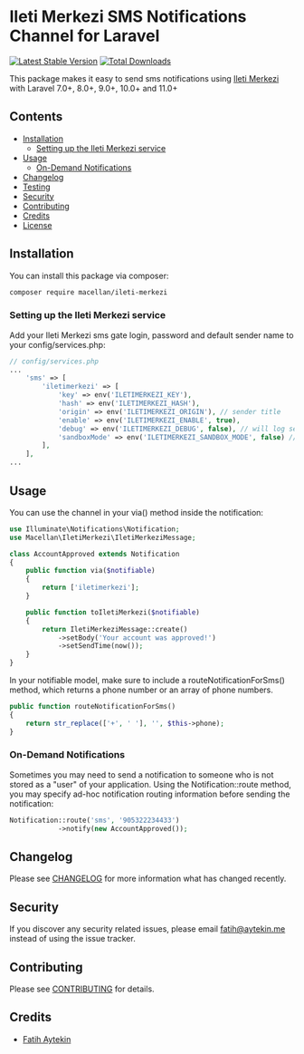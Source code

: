 # Ileti Merkezi SMS Notifications Channel for Laravel

[![Latest Stable Version](https://poser.pugx.org/macellan/ileti-merkezi/v/stable)](https://packagist.org/packages/ileti-merkezi)
[![Total Downloads](https://poser.pugx.org/macellan/ileti-merkezi/downloads)](https://packagist.org/packages/macellan/ileti-merkezi)

This package makes it easy to send sms notifications using [Ileti Merkezi](https://www.iletimerkezi.com/) with Laravel 7.0+, 8.0+, 9.0+, 10.0+ and 11.0+

## Contents

- [Installation](#installation)
    - [Setting up the Ileti Merkezi service](#setting-up-the-Ileti-Merkezi-service)
- [Usage](#usage)
    - [ On-Demand Notifications](#on-demand-notifications)
- [Changelog](#changelog)
- [Testing](#testing)
- [Security](#security)
- [Contributing](#contributing)
- [Credits](#credits)
- [License](#license)


## Installation

You can install this package via composer:

``` bash
composer require macellan/ileti-merkezi
```


### Setting up the Ileti Merkezi service

Add your Ileti Merkezi sms gate login, password and default sender name to your config/services.php:

```php
// config/services.php
...
    'sms' => [ 
        'iletimerkezi' => [
            'key' => env('ILETIMERKEZI_KEY'),
            'hash' => env('ILETIMERKEZI_HASH'),
            'origin' => env('ILETIMERKEZI_ORIGIN'), // sender title
            'enable' => env('ILETIMERKEZI_ENABLE', true),
            'debug' => env('ILETIMERKEZI_DEBUG', false), // will log sending attempts and results
            'sandboxMode' => env('ILETIMERKEZI_SANDBOX_MODE', false) // will not invoke API call
        ],
    ],
...
```


## Usage

You can use the channel in your via() method inside the notification:

```php
use Illuminate\Notifications\Notification;
use Macellan\IletiMerkezi\IletiMerkeziMessage;

class AccountApproved extends Notification
{
    public function via($notifiable)
    {
        return ['iletimerkezi'];
    }

    public function toIletiMerkezi($notifiable)
    {
        return IletiMerkeziMessage::create()
            ->setBody('Your account was approved!')
            ->setSendTime(now());  
    }
}
```

In your notifiable model, make sure to include a routeNotificationForSms() method, which returns a phone number or an array of phone numbers.

```php
public function routeNotificationForSms()
{
    return str_replace(['+', ' '], '', $this->phone);
}
```


### On-Demand Notifications

Sometimes you may need to send a notification to someone who is not stored as a "user" of your application. Using the Notification::route method, you may specify ad-hoc notification routing information before sending the notification:

```php
Notification::route('sms', '905322234433')  
            ->notify(new AccountApproved());
```


## Changelog

Please see [CHANGELOG](CHANGELOG.md) for more information what has changed recently.

## Security

If you discover any security related issues, please email fatih@aytekin.me instead of using the issue tracker.

## Contributing

Please see [CONTRIBUTING](CONTRIBUTING.md) for details.

## Credits

- [Fatih Aytekin](https://github.com/faytekin)
